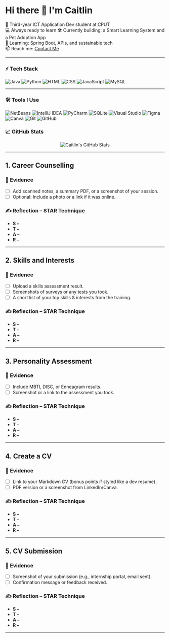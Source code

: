 # Hi there 👋 I'm Caitlin

🧠 Third-year ICT Application Dev student at CPUT  
💻 Always ready to learn
🛠️ Currently building: a Smart Learning System and a Pet Adoption App  
🌱 Learning: Spring Boot, APIs, and sustainable tech  
📫 Reach me: [Contact Me](mailto:230426271@mycput.ac.za)  
<!--🔗 Portfolio: [Check out my digital portfolio](https://github.com/CaitlinMalan28)-->

---

### ⚡ Tech Stack
![Java](https://img.shields.io/badge/Java-orange?logo=java&logoColor=white)
![Python](https://img.shields.io/badge/Python-3776AB?logo=python&logoColor=white)
![HTML](https://img.shields.io/badge/HTML5-e34c26?logo=html5&logoColor=white)
![CSS](https://img.shields.io/badge/CSS3-1572b6?logo=css3&logoColor=white)
![JavaScript](https://img.shields.io/badge/JavaScript-f7df1e?logo=javascript&logoColor=black)
![MySQL](https://img.shields.io/badge/MySQL-4479A1?logo=mysql&logoColor=white)

---

### 🛠️ Tools I Use

![NetBeans](https://img.shields.io/badge/NetBeans-1B6AC6?logo=apache-netbeans-ide&logoColor=white&style=for-the-badge)
![IntelliJ IDEA](https://img.shields.io/badge/IntelliJ%20IDEA-000000?logo=intellij-idea&logoColor=white&style=for-the-badge)
![PyCharm](https://img.shields.io/badge/PyCharm-000000?logo=pycharm&logoColor=white&style=for-the-badge)
![SQLite](https://img.shields.io/badge/SQLite-07405E?logo=sqlite&logoColor=white&style=for-the-badge)
![Visual Studio](https://img.shields.io/badge/Visual%20Studio-5C2D91?logo=visual-studio&logoColor=white&style=for-the-badge)
![Figma](https://img.shields.io/badge/Figma-F24E1E?logo=figma&logoColor=white&style=for-the-badge)
![Canva](https://img.shields.io/badge/Canva-00C4CC?logo=canva&logoColor=white&style=for-the-badge)
![Git](https://img.shields.io/badge/Git-F05032?logo=git&logoColor=white&style=for-the-badge)
![GitHub](https://img.shields.io/badge/GitHub-181717?logo=github&logoColor=white&style=for-the-badge)

### 📈 GitHub Stats
<p align="center">
  <img src="https://github-readme-stats.vercel.app/api?username=CaitlinMalan28&show_icons=true&theme=radical" alt="Caitlin's GitHub Stats" />
</p>

---

## 1. Career Counselling

### 📎 Evidence
- [ ] Add scanned notes, a summary PDF, or a screenshot of your session.
- [ ] Optional: Include a photo or a link if it was online.

### ✍️ Reflection – STAR Technique
- **S –** 
- **T –** 
- **A –** 
- **R –** 

---

## 2. Skills and Interests

### 📎 Evidence
- [ ] Upload a skills assessment result.
- [ ] Screenshots of surveys or any tests you took.
- [ ] A short list of your top skills & interests from the training.

### ✍️ Reflection – STAR Technique
- **S –** 
- **T –** 
- **A –** 
- **R –** 

---

## 3. Personality Assessment

### 📎 Evidence
- [ ] Include MBTI, DISC, or Enneagram results.
- [ ] Screenshot or a link to the assessment you took.

### ✍️ Reflection – STAR Technique
- **S –** 
- **T –** 
- **A –** 
- **R –** 

---

## 4. Create a CV

### 📎 Evidence
- [ ] Link to your Markdown CV (bonus points if styled like a dev resume).
- [ ] PDF version or a screenshot from LinkedIn/Canva.

### ✍️ Reflection – STAR Technique
- **S –** 
- **T –** 
- **A –** 
- **R –** 

---

## 5. CV Submission

### 📎 Evidence
- [ ] Screenshot of your submission (e.g., internship portal, email sent).
- [ ] Confirmation message or feedback received.

### ✍️ Reflection – STAR Technique
- **S –** 
- **T –** 
- **A –** 
- **R –** 

---


<!-- *"Writing code that heals like poetry. Pushing builds that break limits."* – me-->
